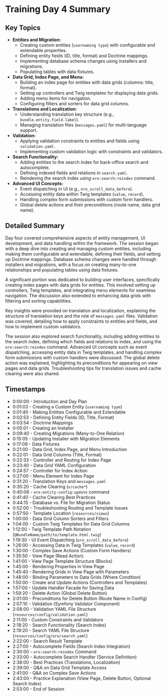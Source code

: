 # Training Day 4 Summary

## Key Topics
- **Entities and Migration:**
    - Creating custom entities (`usernaming type`) with configurable and extendable properties.
    - Defining entity fields (ID, title, format) and Doctrine mappings.
    - Implementing database schema changes using installers and migrations.
    - Populating tables with data fixtures.
- **Data Grid, Index Page, and Menu:**
    - Building an index page for entities with data grids (columns: title, format).
    - Setting up controllers and Twig templates for displaying data grids.
    - Adding menu items for navigation.
    - Configuring filters and sorters for data grid columns.
- **Translations and Localization:**
    - Understanding translation key structure (e.g., `bundle.entity.field.label`).
    - Managing translation files (`messages.yaml`) for multi-language support.
- **Validation:**
    - Applying validation constraints to entities and fields using `validation.yaml`.
    - Implementing custom validation logic with constraints and validators.
- **Search Functionality:**
    - Adding entities to the search index for back-office search and autocomplete.
    - Defining indexed fields and relations in `search.yaml`.
    - Reindexing the search index using `oro:search:reindex` command.
- **Advanced UI Concepts:**
    - Event dispatching in UI (e.g., `oro_scroll_data_before`).
    - Accessing entity data within Twig templates (`value`, `record`).
    - Handling complex form submissions with custom form handlers.
    - Global delete actions and their preconditions (route name, data grid name).

## Detailed Summary
Day four covered comprehensive aspects of entity management, UI development, and data handling within the framework. The session began with a deep dive into creating and managing custom entities, including making them configurable and extendable, defining their fields, and setting up Doctrine mappings. Database schema changes were handled through installers and migrations, with a focus on creating many-to-one relationships and populating tables using data fixtures.

A significant portion was dedicated to building user interfaces, specifically creating index pages with data grids for entities. This involved setting up controllers, Twig templates, and integrating menu elements for seamless navigation. The discussion also extended to enhancing data grids with filtering and sorting capabilities.

Key insights were provided on translation and localization, explaining the structure of translation keys and the role of `messages.yaml` files. Validation was covered, detailing how to apply constraints to entities and fields, and how to implement custom validators.

The session also explored search functionality, including adding entities to the search index, defining which fields and relations to index, and using the `oro:search:reindex` command. Advanced UI concepts such as event dispatching, accessing entity data in Twig templates, and handling complex form submissions with custom handlers were discussed. The global delete action was explained, highlighting its preconditions for appearing on view pages and data grids. Troubleshooting tips for translation issues and cache clearing were also shared.

## Timestamps
- 0:00:00 - Introduction and Day Plan
- 0:01:03 - Creating a Custom Entity (`usernaming type`)
- 0:01:40 - Making Entities Configurable and Extendable
- 0:02:53 - Defining Entity Fields (ID, Title, Format)
- 0:03:54 - Doctrine Mappings
- 0:05:01 - Creating an Installer
- 0:09:40 - Creating Migrations (Many-to-One Relation)
- 0:15:05 - Updating Installer with Migration Elements
- 0:17:09 - Data Fixtures
- 0:21:00 - Data Grid, Index Page, and Menu Introduction
- 0:22:01 - Data Grid Columns (Title, Format)
- 0:22:33 - Controller and Routing for Index Page
- 0:23:40 - Data Grid YAML Configuration
- 0:24:57 - Controller for Index Action
- 0:27:00 - Menu Element for Index Page
- 0:31:20 - Translation Keys and `messages.yaml`
- 0:35:20 - Cache Clearing (`v/cache*`)
- 0:40:06 - `oro:entity-config:update` command
- 0:41:40 - Cache Clearing Best Practices
- 0:44:15 - Database vs. File for Migration Status
- 0:52:00 - Troubleshooting Routing and Template Issues
- 0:57:50 - Template Location (`resources/views`)
- 1:00:00 - Data Grid Column Sorters and Filters
- 1:04:00 - Custom Twig Templates for Data Grid Columns
- 1:12:00 - Twig Template Path Notation (`@BundleName/path/to/template.html.twig`)
- 1:19:30 - UI Event Dispatching (`oro_scroll_data_before`)
- 1:26:00 - Accessing Data in Twig Templates (`value`, `record`)
- 1:30:00 - Complex Save Actions (Custom Form Handlers)
- 1:35:50 - View Page (Read Action)
- 1:41:00 - View Page Template Structure (Blocks)
- 1:45:00 - Rendering Properties in View Page
- 1:45:40 - Rendering Grids in View Page with Parameters
- 1:48:00 - Binding Parameters to Data Grids (Where Condition)
- 1:50:00 - Create and Update Actions (Controllers and Templates)
- 1:57:00 - Update Handler Facade for Saving Data
- 1:59:20 - Delete Action (Global Delete Button)
- 2:01:00 - Preconditions for Delete Button (Route Name in Config)
- 2:07:10 - Validation (Symfony Validator Component)
- 2:08:00 - Validation YAML File Structure (`resources/config/validation.yaml`)
- 2:11:00 - Custom Constraints and Validators
- 2:18:20 - Search Functionality (Search Index)
- 2:19:20 - Search YAML File Structure (`resources/config/oro/search.yaml`)
- 2:22:00 - Search Result Template
- 2:27:00 - Autocomplete Fields (Search Index Integration)
- 2:30:00 - `oro:search:reindex` Command
- 2:33:00 - Autocomplete Search Handler (Service Definition)
- 2:38:00 - Best Practices (Translations, Localization)
- 2:39:00 - Q&A on Data Grid Template Access
- 2:41:00 - Q&A on Complex Save Actions
- 2:43:00 - Practice Explanation (View Page, Delete Button, Optional Search Index)
- 2:53:00 - End of Session